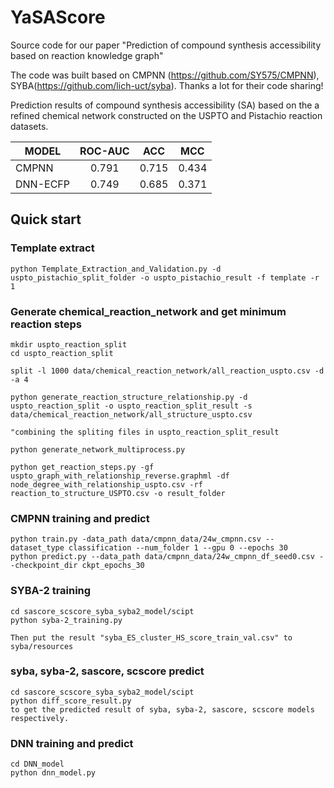 # YaSAScore
Source code for our  paper "Prediction of compound synthesis accessibility based on reaction knowledge graph"

The code was built based on CMPNN (https://github.com/SY575/CMPNN), SYBA(https://github.com/lich-uct/syba). Thanks a lot for their code sharing!

Prediction results of compound synthesis accessibility (SA) based on the a refined chemical network constructed on the USPTO and Pistachio reaction datasets. 

MODEL | ROC-AUC | ACC | MCC
---  | :---: | :---: | :---:
CMPNN| 0.791 | 0.715 | 0.434
DNN-ECFP|0.749|0.685 |0.371

## Quick start

### Template extract
    python Template_Extraction_and_Validation.py -d uspto_pistachio_split_folder -o uspto_pistachio_result -f template -r 1


### Generate chemical_reaction_network and get minimum reaction steps
    mkdir uspto_reaction_split
    cd uspto_reaction_split

    split -l 1000 data/chemical_reaction_network/all_reaction_uspto.csv -d -a 4

    python generate_reaction_structure_relationship.py -d uspto_reaction_split -o uspto_reaction_split_result -s data/chemical_reaction_network/all_structure_uspto.csv

    "combining the spliting files in uspto_reaction_split_result

    python generate_network_multiprocess.py
    
    python get_reaction_steps.py -gf uspto_graph_with_relationship_reverse.graphml -df node_degree_with_relationship_uspto.csv -rf reaction_to_structure_USPTO.csv -o result_folder

### CMPNN training and predict
    python train.py -data_path data/cmpnn_data/24w_cmpnn.csv --dataset_type classification --num_folder 1 --gpu 0 --epochs 30
    python predict.py --data_path data/cmpnn_data/24w_cmpnn_df_seed0.csv --checkpoint_dir ckpt_epochs_30

### SYBA-2 training
    cd sascore_scscore_syba_syba2_model/scipt
    python syba-2_training.py
    
    Then put the result "syba_ES_cluster_HS_score_train_val.csv" to syba/resources

### syba, syba-2, sascore, scscore predict
    cd sascore_scscore_syba_syba2_model/scipt
    python diff_score_result.py
    to get the predicted result of syba, syba-2, sascore, scscore models respectively.
    
### DNN training and predict
    cd DNN_model
    python dnn_model.py
    



   